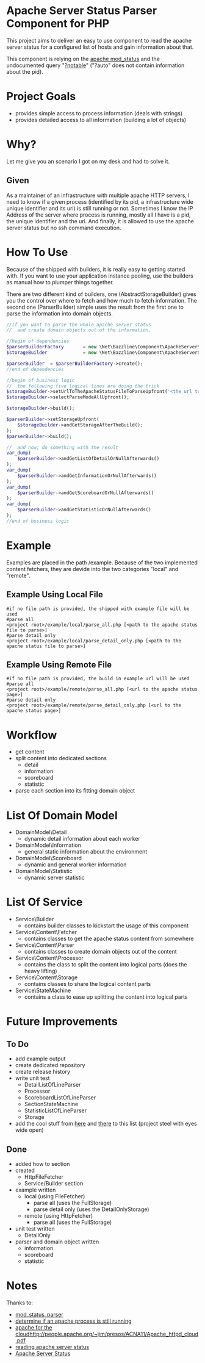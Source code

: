 # Apache Server Status Parser Component for PHP

This project aims to deliver an easy to use component to read the apache server status for a configured list of hosts and gain information about that.

This component is relying on the [apache mod_status](https://httpd.apache.org/docs/2.2/mod/mod_status.html) and the undocumented query "[?notable](https://www.cyberciti.biz/faq/apache-server-status/)" ("?auto" does not contain information about the pid).

# Project Goals

* provides simple access to process information (deals with strings)
* provides detailed access to all information (building a lot of objects)

# Why?

Let me give you an scenario I got on my desk and had to solve it.

## Given

As a maintainer of an infrastructure with multiple apache HTTP servers, I need to know if a given process (identified by its pid, a infrastructure wide unique identifier and its uri) is still running or not.
Sometimes I know the IP Address of the server where process is running, mostly all I have is a pid, the unique identifier and the uri.
And finally, it is allowed to use the apache server status but no ssh command execution.

# How To Use

Because of the shipped with builders, it is really easy to getting started with.
If you want to use your application instance pooling, use the builders as manual how to plumper things together.

There are two different kind of builders, one (AbstractStorageBuilder) gives you the control over where to fetch and how much to fetch information.
The second one (ParserBuilder) simple uses the result from the first one to parse the information into domain objects.

```php
//If you want to parse the whole apache server status
//  and create domain objects out of the information.

//begin of dependencies
$parserBuilderFactory       = new \Net\Bazzline\Component\ApacheServerStatusParser\Service\Builder\ParserBuilderFactory();
$storageBuilder             = new \Net\Bazzline\Component\ApacheServerStatusParser\Service\Builder\RemoteStorageBuilder();

$parserBuilder  = $parserBuilderFactory->create();
//end of dependencies

//begin of business logic
//  the following five logical lines are doing the trick
$storageBuilder->setUrlToTheApacheStatusFileToParseUpfront('<the url to your apache server status>');
$storageBuilder->selectParseModeAllUpfront();

$storageBuilder->build();

$parserBuilder->setStorageUpfront(
    $storageBuilder->andGetStorageAfterTheBuild();
);
$parserBuilder->build();

//  and now, do something with the result
var_dump(
    $parserBuilder->andGetListOfDetailOrNullAfterwards()
);
var_dump(
    $parserBuilder->andGetInformationOrNullAfterwards()
);
var_dump(
    $parserBuilder->andGetScoreboardOrNullAfterwards()
);
var_dump(
    $parserBuilder->andGetStatisticOrNullAfterwards()
);
//end of business logic
```

# Example

Examples are placed in the path <project root>/example. Because of the two implemented content fetchers, they are devide into the two categories "local" and "remote".

## Example Using Local File

```
#if no file path is provided, the shipped with example file will be used
#parse all
<project root>/example/local/parse_all.php [<path to the apache status file to parse>]
#parse detail only
<project root>/example/local/parse_detail_only.php [<path to the apache status file to parse>]
```

## Example Using Remote File

```
#if no file path is provided, the build in example url will be used
#parse all
<project root>/example/remote/parse_all.php [<url to the apache status page>]
#parse detail only
<project root>/example/remote/parse_detail_only.php [<url to the apache status page>]
```

# Workflow

* get content
* split content into dedicated sections
    * detail
    * information
    * scoreboard
    * statistic
* parse each section into its fitting domain object

# List Of Domain Model

* DomainModel\Detail
    * dynamic detail information about each worker
* DomainModel\Information
    * general static information about the environment
* DomainModel\Scoreboard
    * dynamic and general worker information
* DomainModel\Statistic
    * dynamic server statistic

# List Of Service

* Service\Builder
    * contains builder classes to kickstart the usage of this component
* Service\Content\Fetcher
    * contains classes to get the apache status content from somewhere
* Service\Content\Parser
    * contains classes to create domain objects out of the content
* Service\Content\Processor
    * contains the class to split the content into logical parts (does the heavy lifting)
* Service\Content\Storage
    * contains classes to share the logical content parts
* Service\StateMachine
    * contains a class to ease up splitting the content into logical parts

# Future Improvements

## To Do

* add example output
* create dedicated repository
* create release history
* write unit test
    * DetailListOfLineParser
    * Processor
    * ScoreboardListOfLineParser
    * SectionStateMachine
    * StatisticListOfLineParser
    * Storage
 * add the cool stuff from [here](https://github.com/bjhale/apache-status/blob/master/ApacheStatus.php) and [there](https://github.com/TomCan/server-status-parser) to this list (project steel with eyes wide open)

## Done

* added how to section
* created
    * HttpFileFetcher
    * Service/Builder section
* example written
    * local (using FileFetcher)
        * parse all (uses the FullStorage)
        * parse detail only (uses the DetailOnlyStorage)
    * remote (using HttpFetcher)
        * parse all (uses the FullStorage)
* unit test written
    * DetailOnly
* parser and domain object written
    * information
    * scoreboard
    * statistic

# Notes

Thanks to:
* [mod_status_parser](https://github.com/nikos-glikis/mod_status_parser)
* [determine if an apache process is still running](http://artodeto.bazzline.net/archives/846-determine-if-an-apache-process-is-still-running-via-bash-to-prevent-multiple-instances-running.html)
* [apache for the cloud]()http://people.apache.org/~jim/presos/ACNA11/Apache_httpd_cloud.pdf
* [reading apache server status](https://answers.splunk.com/answers/28058/reading-apache-server-status-output.html)
* [Apache Server Status](https://www.phpclasses.org/browse/file/17516.html)
